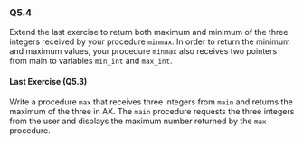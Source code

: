 ### Q5.4

Extend the last exercise to return both maximum and minimum of the three integers received by your procedure `minmax`. In order to return the minimum and maximum values, your procedure `minmax` also receives two pointers from main to variables `min_int` and `max_int`.

#### Last Exercise (Q5.3)

Write a procedure `max` that receives three integers from `main` and returns the maximum of the three in AX. The `main` procedure requests the three integers from the user and displays the maximum number returned by the `max` procedure.
